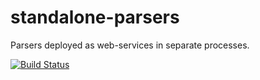 # standalone-parsers
Parsers deployed as web-services in separate processes.


[![Build Status](https://travis-ci.org/amida-tech/stadalone-parsers.svg)](https://travis-ci.org/amida-tech/stadalone-parsers)
